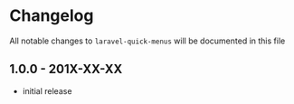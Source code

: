 # Changelog

All notable changes to `laravel-quick-menus` will be documented in this file

## 1.0.0 - 201X-XX-XX

- initial release
